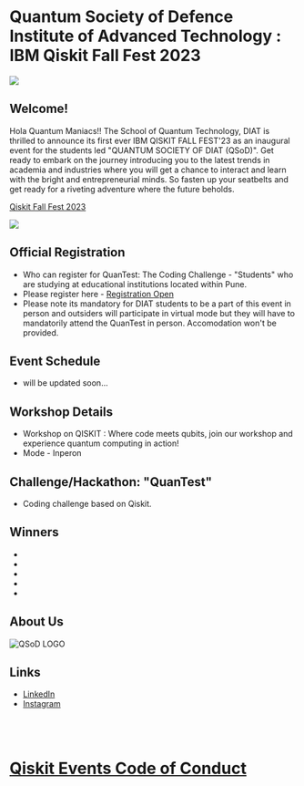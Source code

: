 # Quantum Society of Defence Institute of Advanced Technology : IBM Qiskit Fall Fest 2023

<img src="https://github.com/yuvrajsingh05121999/QSoD-Qiskit_Fall_Fest_2023/assets/95167383/4f4a8065-60d9-4753-8f7b-33d406a556fc">

## Welcome!
Hola Quantum Maniacs!!
The School of Quantum Technology, DIAT  is thrilled to announce its first ever IBM QISKIT FALL FEST'23 as an inaugural event for the students led "QUANTUM SOCIETY OF DIAT (QSoD)".
Get ready to embark on the journey introducing you to the latest trends in academia and industries where you will get a chance to interact and learn with the bright and entrepreneurial minds. So fasten up your seatbelts and get ready for a riveting adventure where the future beholds.

[Qiskit Fall Fest 2023](https://qiskit.org/events/fall-fest)

<img src="https://github.com/yuvrajsingh05121999/QSD-Qiskit_Fall_Fest_2023/assets/95167383/c4ea9311-6566-40b4-879e-0243e82cd4fc">

## Official Registration

- Who can register for QuanTest: The Coding Challenge - "Students" who are studying at educational institutions located within Pune. 
- Please register here - [Registration Open](https://docs.google.com/forms/d/e/1FAIpQLSdyzfcr9fAzSZE-eq25WgrOn307v95YbezDhnhAZYaSpNKWdQ/viewform)
- Please note its mandatory for DIAT students to be a part of this event in person and outsiders will participate in virtual mode but they will have to mandatorily attend the QuanTest in person. Accomodation won't be provided.
  
## Event Schedule

- will be updated soon... 

## Workshop Details

- Workshop on QISKIT : Where code meets qubits, join our workshop and experience quantum computing in action!
- Mode - Inperon

## Challenge/Hackathon: "QuanTest"

- Coding challenge based on Qiskit.

## Winners

-
-
-
-
-

## About Us

![QSoD LOGO](https://github.com/yuvrajsingh05121999/QSoD-Qiskit_Fall_Fest_2023/assets/95167383/23cdb0f5-2239-43d6-9d0c-51417e0a9cb7)

## Links

- [LinkedIn](https://www.linkedin.com/events/ibmqiskitfallfest-237120783063017517056)
- [Instagram](https://www.instagram.com/qsod_diat?utm_source=qr&r=nametag )

<br><br>
# [Qiskit Events Code of Conduct](https://github.com/Qiskit/qiskit/blob/master/CODE_OF_CONDUCT.md)
